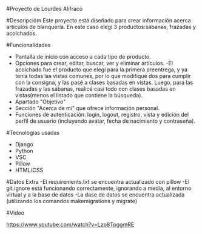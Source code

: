 #Proyecto de Lourdes Alifraco

#Descripcióm
Este proyecto está diseñado para crear información acerca artículos de blanquería. En este caso elegí 3 productos:sábanas, frazadas y acolchados.

#Funcionalidades
- Pantalla de inicio con acceso a cada tipo de producto.
- Opciones para crear, editar, buscar, ver y eliminar artículos.
-El acolchado fue el producto que elegí para la primera preentrega, y ya tenía todas las vistas comunes, por lo que modifiqué dos para cumplir con la consigna, y las pasé a clases basadas en vistas. Luego, para las frazadas y las sábanas, realicé casi todo con clases basadas en vistas(menos el listado que contiene la búsqueda).
- Apartado "Objetivo"
- Sección "Acerca de mí" que ofrece información personal.
- Funciones de autenticación: login, logout, registro, vista y edición del perfil de usuario (incluyendo avatar, fecha de nacimiento y contraseña).


#Tecnologías usadas
- Django
- Python
- VSC
- Pillow
- HTML/CSS

#Datos Extra
-El requirements.txt se encuentra actualizado con pillow
-El git.ignore está funcionando correctamente, ignorando a media, al entorno virtual y a la base de datos
-La dase de datos se encuentra actualizada (utilizando los comandos makemigrations y migrate)

#Video

https://www.youtube.com/watch?v=Lzp8TpggmRE
